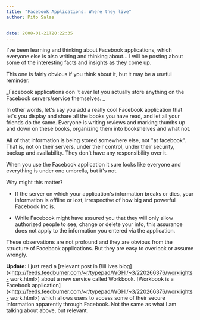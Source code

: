 ```yaml
---
title: "Facebook Applications: Where they live"
author: Pito Salas


date: 2008-01-21T20:22:35
---
```




I've been learning and thinking about Facebook applications, which everyone
else is also writing and thinking about… I will be posting about some of the
interesting facts and insights as they come up.

This one is fairly obvious if you think about it, but it may be a useful
reminder.

_Facebook applications don 't ever let you actually store anything on the
Facebook servers/service themselves. _

In other words, let's say you add a really cool Facebook application that
let's you display and share all the books you have read, and let all your
friends do the same. Everyone is writing reviews and marking thumbs up and
down on these books, organizing them into bookshelves and what not.

All of that information is being stored somewhere else, not "at facebook".
That is, not on their servers, under their control, under their security,
backup and availability. They don't have any responsibility over it.

When you use the Facebook application it sure looks like everyone and
everything is under one umbrella, but it's not.

Why might this matter?

  * If the server on which your application's information breaks or dies, your information is offline or lost, irrespective of how big and powerful Facebook Inc is.

  * While Facebook might have assured you that they will only allow authorized people to see, change or delete your info, this assurance does not apply to the information you entered via the application.

These observations are not profound and they are obvious from the structure of
Facebook applications. But they are easy to overlook or assume wrongly.

**Update:** I just read a [relevant post in Bill Ives
blog](<http://feeds.feedburner.com/~r/typepad/WGHl/~3/220266376/worklights-
work.html>) about a new service called Workbook. [Workbook is a Facebook
application](<http://feeds.feedburner.com/~r/typepad/WGHl/~3/220266376/worklights-
work.html>) which allows users to access some of their secure information
apparently through Facebook. Not the same as what I am talking about above,
but relevant.


